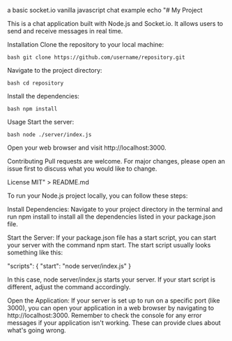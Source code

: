 a basic socket.io vanilla javascript chat example echo "# My Project

This is a chat application built with Node.js and Socket.io. It allows users to send and receive messages in real time.

Installation
Clone the repository to your local machine:

```bash git clone https://github.com/username/repository.git ```

Navigate to the project directory:

```bash cd repository ```

Install the dependencies:

```bash npm install ```

Usage
Start the server:

```bash node ./server/index.js ```

Open your web browser and visit http://localhost:3000.

Contributing
Pull requests are welcome. For major changes, please open an issue first to discuss what you would like to change.

License
MIT" > README.md

To run your Node.js project locally, you can follow these steps:

Install Dependencies: Navigate to your project directory in the terminal and run npm install to install all the dependencies listed in your package.json file.

Start the Server: If your package.json file has a start script, you can start your server with the command npm start. The start script usually looks something like this:

"scripts": {
  "start": "node server/index.js"
}

In this case, node server/index.js starts your server. If your start script is different, adjust the command accordingly.

Open the Application: If your server is set up to run on a specific port (like 3000), you can open your application in a web browser by navigating to http://localhost:3000.
Remember to check the console for any error messages if your application isn't working. These can provide clues about what's going wrong.